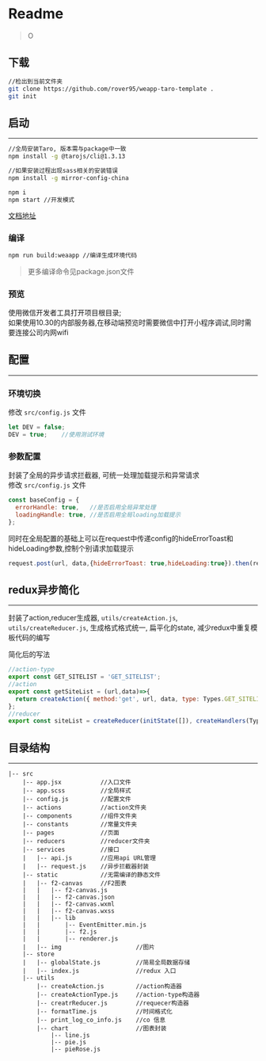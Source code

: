 # Readme
> ‌‌‍‌​‌‍‌‌​‍‌​‌‍‍‌‌​​‌‍‍‌‌​‌‌‌​‍‌‌‌​‍​‌‍‍‌‌​​‌‍‍‌‌​‌‍‍​‌‍‍‌‌​​‌‍‍‌‌​‌‍‍‍‍​‌​‌‍‍‌‌​​‌‍‍‌‌​‌‍‍‍‍​‍‌‍‌​‌‍‍‌‌​​‌‍‍‌‌​‌‍‍‍‍​‍‌‌​‌‍‍‌‌​​‌‍‍‌‌​‌‍‍‍‍​‌‍‌‌​‌‍‍‌‌​​‌‍‍‌‌​‌‍‍‍‍​‍‍‍‍‌​‌‍‍‌‌​​‌‍‍‌‌​‌‍‍‍‍​‍‌‌​‌‍‍‌‌​​‌‍‍‌‌​‌‍‍‍‍​‍‌‌​‌‍‍‌‌​​‌‍‍‌‌​‌‍‍‍‍​‍‍‍‍‌​‌‍‍‌‌​​‌‍‍‌‌​‌‍‍‍‍​‍‌‌​‌‍‍‌‌​​‌‍‍‌‌​‌‍‍‍‍​‌​‌‍‍‌‌​​‌‍‍‌‌O

## 下载
```sh
//检出到当前文件夹
git clone https://github.com/rover95/weapp-taro-template .
git init
```
## 启动  

---

```sh
//全局安装Taro, 版本需与package中一致
npm install -g @tarojs/cli@1.3.13

//如果安装过程出现sass相关的安装错误
npm install -g mirror-config-china

npm i
npm start //开发模式
```
[文档地址](https://taro-docs.jd.com/taro/docs/GETTING-STARTED.html#%E4%BF%9D%E6%8C%81-tarojs-cli-%E7%9A%84%E7%89%88%E6%9C%AC%E4%B8%8E%E5%90%84%E7%AB%AF%E4%BE%9D%E8%B5%96%E7%89%88%E6%9C%AC%E4%B8%80%E8%87%B4)


### 编译

```sh
npm run build:weaapp //编译生成环境代码
```

> 更多编译命令见package.json文件

### 预览

使用微信开发者工具打开项目根目录;  
如果使用10.30的内部服务器,在移动端预览时需要微信中打开小程序调试,同时需要连接公司内网wifi  

## 配置
---

### 环境切换

修改 `src/config.js` 文件  

```js
let DEV = false;
DEV = true;    //使用测试环境
```

### 参数配置

封装了全局的异步请求拦截器, 可统一处理加载提示和异常请求  
修改 `src/config.js` 文件

```js
const baseConfig = {
  errorHandle: true,   //是否启用全局异常处理
  loadingHandle: true, //是否启用全局loading加载提示
};
```

同时在全局配置的基础上可以在request中传递config的hideErrorToast和hideLoading参数,控制个别请求加载提示  

```js
request.post(url, data,{hideErrorToast: true,hideLoading:true}).then(res=>{})
```

## redux异步简化  
---

封装了action,reducer生成器, `utils/createAction.js`, `utils/createReducer.js`, 生成格式格式统一, 扁平化的state, 减少redux中重复模板代码的编写  

简化后的写法

```js
//action-type
export const GET_SITELIST = 'GET_SITELIST';
//action
export const getSiteList = (url,data)=>{
  return createAction({ method:'get', url, data, type: Types.GET_SITELIST });
};
//reducer
export const siteList = createReducer(initState([]), createHandlers(Types.GET_SITELIST));
```

## 目录结构
---

```
|-- src
    |-- app.jsx           //入口文件
    |-- app.scss          //全局样式
    |-- config.js         //配置文件
    |-- actions           //action文件夹
    |-- components        //组件文件夹
    |-- constants         //常量文件夹
    |-- pages             //页面
    |-- reducers          //reducer文件夹
    |-- services          //接口
    |   |-- api.js        //应用api URL管理
    |   |-- request.js    //异步拦截器封装
    |-- static            //无需编译的静态文件
    |   |-- f2-canvas     //F2图表
    |   |   |-- f2-canvas.js
    |   |   |-- f2-canvas.json
    |   |   |-- f2-canvas.wxml
    |   |   |-- f2-canvas.wxss
    |   |   |-- lib
    |   |       |-- EventEmitter.min.js
    |   |       |-- f2.js
    |   |       |-- renderer.js
    |   |-- img                     //图片
    |-- store
    |   |-- globalState.js          //简易全局数据存储
    |   |-- index.js                //redux 入口
    |-- utils
        |-- createAction.js         //action构造器
        |-- createActionType.js     //action-type构造器
        |-- creatrReducer.js        //requecer构造器
        |-- formatTime.js           //时间格式化
        |-- print_log_co_info.js    //co 信息
        |-- chart                   //图表封装
            |-- line.js
            |-- pie.js
            |-- pieRose.js
```